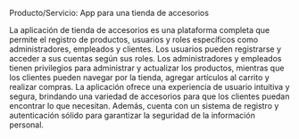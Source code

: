 Producto/Servicio: App para una tienda de accesorios

La aplicación de tienda de accesorios es una plataforma completa que permite el registro de productos, usuarios y roles específicos como administradores, empleados y clientes. Los usuarios pueden registrarse y acceder a sus cuentas según sus roles. Los administradores y empleados tienen privilegios para administrar y actualizar los productos, mientras que los clientes pueden navegar por la tienda, agregar artículos al carrito y realizar compras. La aplicación ofrece una experiencia de usuario intuitiva y segura, brindando una variedad de accesorios para que los clientes puedan encontrar lo que necesitan. Además, cuenta con un sistema de registro y autenticación sólido para garantizar la seguridad de la información personal.
